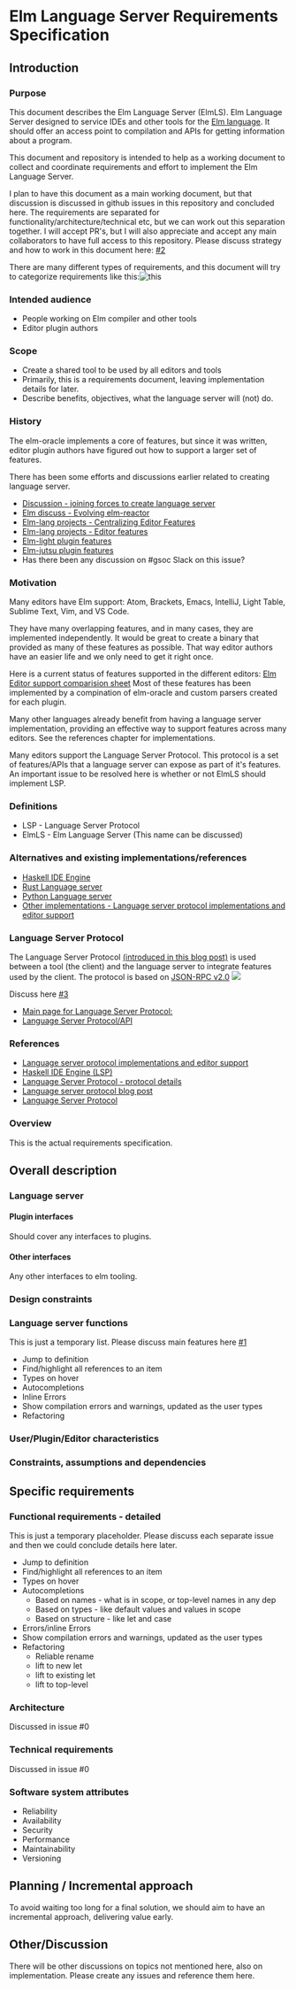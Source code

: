 # Elm Language Server Requirements Specification

## Introduction

### Purpose
This document describes the Elm Language Server (ElmLS). Elm Language Server designed to service IDEs and other tools for the [Elm language](http://elm-lang.org/). It should offer an access point to compilation and APIs for getting information about a program.

This document and repository is intended to help as a working document to collect and coordinate requirements and effort to implement the Elm Language Server.

I plan to have this document as a main working document, but that discussion is discussed in github issues in this repository and concluded here. The requirements are separated for functionality/architecture/technical etc, but we can work out this separation together.
I will accept PR's, but I will also appreciate and accept any main collaborators to have full access to this repository.
Please discuss strategy and how to work in this document here: [#2](../../issues/2)


There are many different types of requirements, and this document will try to categorize requirements like this:![this](images/requirement-types.png)

### Intended audience
* People working on Elm compiler and other tools
* Editor plugin authors

### Scope
* Create a shared tool to be used by all editors and tools
* Primarily, this is a requirements document, leaving implementation details for later.
* Describe benefits, objectives, what the language server will (not) do.

### History
The elm-oracle implements a core of features, but since it was written, editor plugin authors have figured out how to support a larger set of features.

There has been some efforts and discussions earlier related to creating language server.
* [Discussion - joining forces to create language server](https://github.com/Krzysztof-Cieslak/vscode-elm/issues/137)
* [Elm discuss - Evolving elm-reactor](https://groups.google.com/forum/#!topic/elm-dev/aDWFBg72Wt4)
* [Elm-lang projects - Centralizing Editor Features](https://github.com/elm-lang/projects/wiki/Centralizing-Editor-Features)
* [Elm-lang projects - Editor features](https://github.com/elm-lang/projects/wiki/Editor-Features)
* [Elm-light plugin features](https://gist.github.com/rundis/433d67aaf3f35eb74e66172db3e73c06)
* [Elm-jutsu plugin features](https://docs.google.com/spreadsheets/d/14uGbf6432uYtkusJ3xktWTjqHS3Wm11fCTb1yGbIj8Y/edit#gid=0)
* Has there been any discussion on #gsoc Slack on this issue?

### Motivation
Many editors have Elm support: Atom, Brackets, Emacs, IntelliJ, Light Table, Sublime Text, Vim, and VS Code.

They have many overlapping features, and in many cases, they are implemented independently. It would be great to create a binary that provided as many of these features as possible. That way editor authors have an easier life and we only need to get it right once.

Here is a current status of features supported in the different editors: [Elm Editor support comparision sheet](https://docs.google.com/spreadsheets/d/1JJ21llMKaIYzy449ILvyzQCCmoapJxbVGr-FyRUgKCw/edit#gid=0)
Most of these features has been implemented by a compination of elm-oracle and custom parsers created for each plugin.

Many other languages already benefit from having a language server implementation, providing an effective way to support features across many editors. See the references chapter for implementations.

Many editors support the Language Server Protocol. This protocol is a set of features/APIs that a language server can expose as part of it's features. An important issue to be resolved here is whether or not ElmLS should implement LSP.

### Definitions
* LSP - Language Server Protocol
* ElmLS - Elm Language Server (This name can be discussed)

### Alternatives and existing implementations/references
* [Haskell IDE Engine](https://github.com/haskell/haskell-ide-engine)
* [Rust Language server](https://github.com/rust-lang-nursery/rls)
* [Python Language server](https://github.com/palantir/python-language-server)
* [Other implementations - Language server protocol implementations and editor support](https://github.com/Microsoft/language-server-protocol/wiki/Protocol-Implementations)

### Language Server Protocol
The Language Server Protocol [(introduced in this blog post)](https://code.visualstudio.com/blogs/2016/06/27/common-language-protocol)
is used between a tool (the client) and the language server to integrate features used by the client. The protocol is based on  [JSON-RPC v2.0](http://www.jsonrpc.org/specification)
![](images/lsp-interaction-diagram.png)

Discuss here [#3](../../issues/3)

* [Main page for Language Server Protocol:](https://github.com/Microsoft/language-server-protocol)
* [Language Server Protocol/API](https://github.com/Microsoft/language-server-protocol)

### References
* [Language server protocol implementations and editor support](https://github.com/Microsoft/language-server-protocol/wiki/Protocol-Implementations)
* [Haskell IDE Engine (LSP)](https://github.com/haskell/haskell-ide-engine)
* [Language Server Protocol - protocol details](https://github.com/Microsoft/language-server-protocol/blob/master/protocol.md)
* [Language server protocol blog post](https://code.visualstudio.com/blogs/2016/06/27/common-language-protocol)
* [Language Server Protocol](https://github.com/Microsoft/language-server-protocol)

### Overview
This is the actual requirements specification.
## Overall description
### Language server
#### Plugin interfaces
Should cover any interfaces to plugins.
#### Other interfaces
Any other interfaces to elm tooling.
### Design constraints
### Language server functions

This is just a temporary list. Please discuss main features here [#1](../../issues/1)
* Jump to definition
* Find/highlight all references to an item
* Types on hover
* Autocompletions
* Inline Errors
* Show compilation errors and warnings, updated as the user types
* Refactoring


### User/Plugin/Editor characteristics
### Constraints, assumptions and dependencies
## Specific requirements
### Functional requirements - detailed

This is just a temporary placeholder. Please discuss each separate issue and then we could conclude details here later.
* Jump to definition
* Find/highlight all references to an item
* Types on hover
* Autocompletions
  * Based on names - what is in scope, or top-level names in any dep
  * Based on types - like default values and values in scope
  * Based on structure - like let and case
* Errors/inline Errors
* Show compilation errors and warnings, updated as the user types
* Refactoring
  * Reliable rename
  * lift to new let
  * lift to existing let
  * lift to top-level
### Architecture
Discussed in issue #0

### Technical requirements
Discussed in issue #0

### Software system attributes
* Reliability
* Availability
* Security
* Performance
* Maintainability
* Versioning
## Planning / Incremental approach
To avoid waiting too long for a final solution, we should aim to have an incremental approach, delivering value early.
## Other/Discussion
There will be other discussions on topics not mentioned here, also on implementation. Please create any issues and reference them here.


